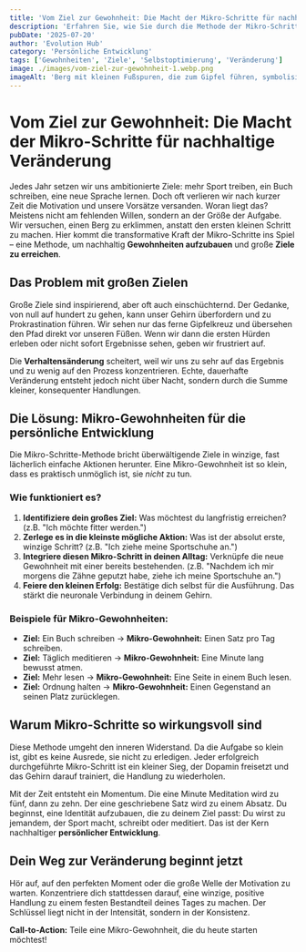 ```yaml
---
title: 'Vom Ziel zur Gewohnheit: Die Macht der Mikro-Schritte für nachhaltige Veränderung.'
description: 'Erfahren Sie, wie Sie durch die Methode der Mikro-Schritte große Ziele erreichen, indem Sie kleine, konsistente Gewohnheiten aufbauen und Überforderung vermeiden.'
pubDate: '2025-07-20'
author: 'Evolution Hub'
category: 'Persönliche Entwicklung'
tags: ['Gewohnheiten', 'Ziele', 'Selbstoptimierung', 'Veränderung']
image: ./images/vom-ziel-zur-gewohnheit-1.webp.png
imageAlt: 'Berg mit kleinen Fußspuren, die zum Gipfel führen, symbolisiert Mikro-Schritte zum Ziel'
---
```


# Vom Ziel zur Gewohnheit: Die Macht der Mikro-Schritte für nachhaltige Veränderung

Jedes Jahr setzen wir uns ambitionierte Ziele: mehr Sport treiben, ein Buch schreiben, eine neue Sprache lernen. Doch oft verlieren wir nach kurzer Zeit die Motivation und unsere Vorsätze versanden. Woran liegt das? Meistens nicht am fehlenden Willen, sondern an der Größe der Aufgabe. Wir versuchen, einen Berg zu erklimmen, anstatt den ersten kleinen Schritt zu machen. Hier kommt die transformative Kraft der Mikro-Schritte ins Spiel – eine Methode, um nachhaltig **Gewohnheiten aufzubauen** und große **Ziele zu erreichen**.

## Das Problem mit großen Zielen

Große Ziele sind inspirierend, aber oft auch einschüchternd. Der Gedanke, von null auf hundert zu gehen, kann unser Gehirn überfordern und zu Prokrastination führen. Wir sehen nur das ferne Gipfelkreuz und übersehen den Pfad direkt vor unseren Füßen. Wenn wir dann die ersten Hürden erleben oder nicht sofort Ergebnisse sehen, geben wir frustriert auf.

Die **Verhaltensänderung** scheitert, weil wir uns zu sehr auf das Ergebnis und zu wenig auf den Prozess konzentrieren. Echte, dauerhafte Veränderung entsteht jedoch nicht über Nacht, sondern durch die Summe kleiner, konsequenter Handlungen.

## Die Lösung: Mikro-Gewohnheiten für die persönliche Entwicklung

Die Mikro-Schritte-Methode bricht überwältigende Ziele in winzige, fast lächerlich einfache Aktionen herunter. Eine Mikro-Gewohnheit ist so klein, dass es praktisch unmöglich ist, sie _nicht_ zu tun.

### Wie funktioniert es?

1.  **Identifiziere dein großes Ziel:** Was möchtest du langfristig erreichen? (z.B. "Ich möchte fitter werden.")
2.  **Zerlege es in die kleinste mögliche Aktion:** Was ist der absolut erste, winzige Schritt? (z.B. "Ich ziehe meine Sportschuhe an.")
3.  **Integriere diesen Mikro-Schritt in deinen Alltag:** Verknüpfe die neue Gewohnheit mit einer bereits bestehenden. (z.B. "Nachdem ich mir morgens die Zähne geputzt habe, ziehe ich meine Sportschuhe an.")
4.  **Feiere den kleinen Erfolg:** Bestätige dich selbst für die Ausführung. Das stärkt die neuronale Verbindung in deinem Gehirn.

### Beispiele für Mikro-Gewohnheiten:

- **Ziel:** Ein Buch schreiben -> **Mikro-Gewohnheit:** Einen Satz pro Tag schreiben.
- **Ziel:** Täglich meditieren -> **Mikro-Gewohnheit:** Eine Minute lang bewusst atmen.
- **Ziel:** Mehr lesen -> **Mikro-Gewohnheit:** Eine Seite in einem Buch lesen.
- **Ziel:** Ordnung halten -> **Mikro-Gewohnheit:** Einen Gegenstand an seinen Platz zurücklegen.

## Warum Mikro-Schritte so wirkungsvoll sind

Diese Methode umgeht den inneren Widerstand. Da die Aufgabe so klein ist, gibt es keine Ausrede, sie nicht zu erledigen. Jeder erfolgreich durchgeführte Mikro-Schritt ist ein kleiner Sieg, der Dopamin freisetzt und das Gehirn darauf trainiert, die Handlung zu wiederholen.

Mit der Zeit entsteht ein Momentum. Die eine Minute Meditation wird zu fünf, dann zu zehn. Der eine geschriebene Satz wird zu einem Absatz. Du beginnst, eine Identität aufzubauen, die zu deinem Ziel passt: Du wirst zu jemandem, der Sport macht, schreibt oder meditiert. Das ist der Kern nachhaltiger **persönlicher Entwicklung**.

## Dein Weg zur Veränderung beginnt jetzt

Hör auf, auf den perfekten Moment oder die große Welle der Motivation zu warten. Konzentriere dich stattdessen darauf, eine winzige, positive Handlung zu einem festen Bestandteil deines Tages zu machen. Der Schlüssel liegt nicht in der Intensität, sondern in der Konsistenz.

**Call-to-Action:** Teile eine Mikro-Gewohnheit, die du heute starten möchtest!
